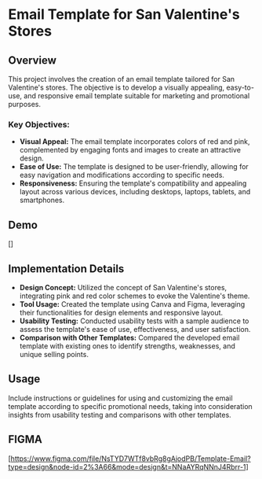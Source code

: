 # Email Template for San Valentine's Stores

## Overview
This project involves the creation of an email template tailored for San Valentine's stores. The objective is to develop a visually appealing, easy-to-use, and responsive email template suitable for marketing and promotional purposes.

### Key Objectives:
- **Visual Appeal:** The email template incorporates colors of red and pink, complemented by engaging fonts and images to create an attractive design.
- **Ease of Use:** The template is designed to be user-friendly, allowing for easy navigation and modifications according to specific needs.
- **Responsiveness:** Ensuring the template's compatibility and appealing layout across various devices, including desktops, laptops, tablets, and smartphones.

## Demo
[]
## Implementation Details
- **Design Concept:** Utilized the concept of San Valentine's stores, integrating pink and red color schemes to evoke the Valentine's theme.
- **Tool Usage:** Created the template using Canva and Figma, leveraging their functionalities for design elements and responsive layout.
- **Usability Testing:** Conducted usability tests with a sample audience to assess the template's ease of use, effectiveness, and user satisfaction.
- **Comparison with Other Templates:** Compared the developed email template with existing ones to identify strengths, weaknesses, and unique selling points.

## Usage
Include instructions or guidelines for using and customizing the email template according to specific promotional needs, taking into consideration insights from usability testing and comparisons with other templates.

## FIGMA 
[https://www.figma.com/file/NsTYD7WTf8vbRg8gAjodPB/Template-Email?type=design&node-id=2%3A66&mode=design&t=NNaAYRqNNnJ4Rbrr-1]
